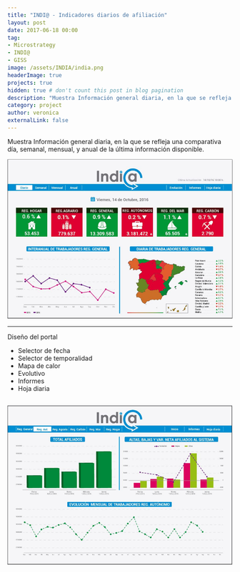 ```yaml
---
title: "INDI@ - Indicadores diarios de afiliación"
layout: post
date: 2017-06-18 00:00
tag: 
- Microstrategy 
- INDI@ 
- GISS
image: /assets/INDIA/india.png
headerImage: true
projects: true
hidden: true # don't count this post in blog pagination
description: "Muestra Información general diaria, en la que se refleja una comparativa día, semanal, mensual, y anual  de la última información disponible."
category: project
author: veronica
externalLink: false
---
```



Muestra Información general diaria, en la que se refleja una comparativa día, semanal, mensual, y anual  de la última información disponible.

![Screenshot](/assets/INDIA/INDIA1.png)

---

Diseño del portal

- Selector de fecha
- Selector de temporalidad
- Mapa de calor
- Evolutivo
- Informes
- Hoja diaria

![Screenshot](/assets/INDIA/INDIA2.png)
---

